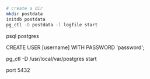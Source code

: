 

```sh
# create a dir
mkdir postdata
initdb postdata
pg_ctl -D postdata -l logfile start
```

psql postgres

CREATE USER [username] WITH PASSWORD 'password';


pg_ctl -D /usr/local/var/postgres start



port 5432

